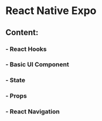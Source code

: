 # React Native Expo

## Content:

### - React Hooks
### - Basic UI Component
### - State
### - Props
### - React Navigation
